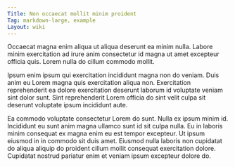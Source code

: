 ```yaml
---
Title: Non occaecat mollit minim proident
Tag: markdown-large, example
Layout: wiki
---
```

Occaecat magna enim aliqua ut aliqua deserunt ea minim nulla. Labore minim exercitation ad irure anim consectetur id magna ut amet excepteur officia quis. Lorem nulla do cillum commodo mollit.

Ipsum enim ipsum qui exercitation incididunt magna non do veniam. Duis anim eu Lorem magna quis exercitation aliqua non. Exercitation reprehenderit ea dolore exercitation deserunt laborum id voluptate veniam sint dolor sunt. Sint reprehenderit Lorem officia do sint velit culpa sit deserunt voluptate ipsum incididunt aute.

Ea commodo voluptate consectetur Lorem do sunt. Nulla ex ipsum minim id. Incididunt eu sunt anim magna ullamco sunt id sit culpa nulla. Eu in laboris minim consequat ex magna enim eu est tempor excepteur. Ut ipsum eiusmod in in commodo sit duis amet. Eiusmod nulla laboris non cupidatat do aliqua aliquip do proident cillum mollit consequat exercitation dolore. Cupidatat nostrud pariatur enim et veniam ipsum excepteur dolore do.